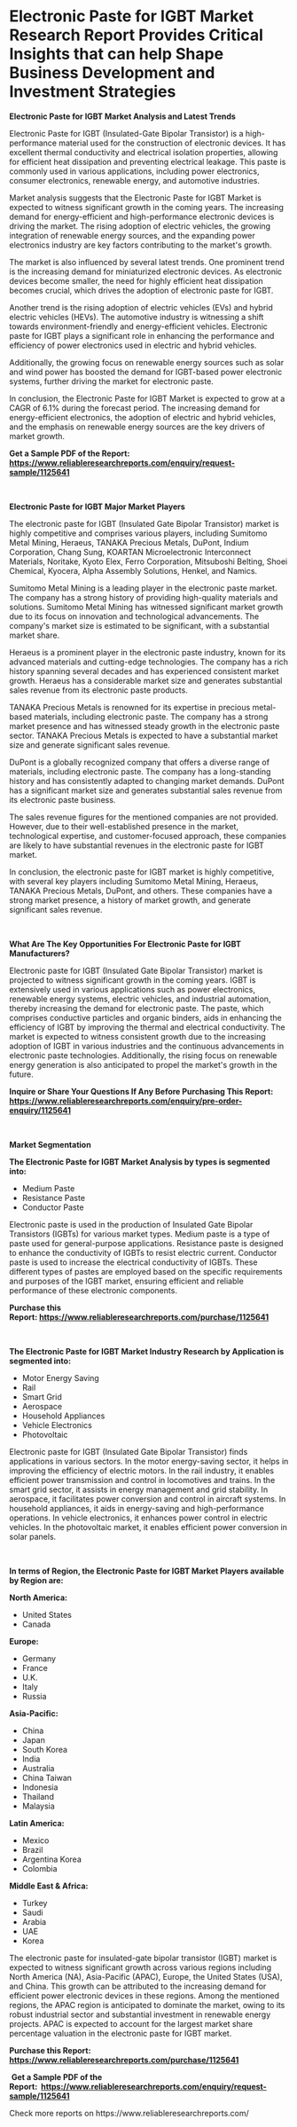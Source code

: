 <p><h1>Electronic Paste for IGBT Market Research Report Provides Critical Insights that can help Shape Business Development and Investment Strategies</h1></p><p><strong>Electronic Paste for IGBT Market Analysis and Latest Trends</strong></p>
<p><p>Electronic Paste for IGBT (Insulated-Gate Bipolar Transistor) is a high-performance material used for the construction of electronic devices. It has excellent thermal conductivity and electrical isolation properties, allowing for efficient heat dissipation and preventing electrical leakage. This paste is commonly used in various applications, including power electronics, consumer electronics, renewable energy, and automotive industries.</p><p>Market analysis suggests that the Electronic Paste for IGBT Market is expected to witness significant growth in the coming years. The increasing demand for energy-efficient and high-performance electronic devices is driving the market. The rising adoption of electric vehicles, the growing integration of renewable energy sources, and the expanding power electronics industry are key factors contributing to the market's growth.</p><p>The market is also influenced by several latest trends. One prominent trend is the increasing demand for miniaturized electronic devices. As electronic devices become smaller, the need for highly efficient heat dissipation becomes crucial, which drives the adoption of electronic paste for IGBT.</p><p>Another trend is the rising adoption of electric vehicles (EVs) and hybrid electric vehicles (HEVs). The automotive industry is witnessing a shift towards environment-friendly and energy-efficient vehicles. Electronic paste for IGBT plays a significant role in enhancing the performance and efficiency of power electronics used in electric and hybrid vehicles.</p><p>Additionally, the growing focus on renewable energy sources such as solar and wind power has boosted the demand for IGBT-based power electronic systems, further driving the market for electronic paste.</p><p>In conclusion, the Electronic Paste for IGBT Market is expected to grow at a CAGR of 6.1% during the forecast period. The increasing demand for energy-efficient electronics, the adoption of electric and hybrid vehicles, and the emphasis on renewable energy sources are the key drivers of market growth.</p></p>
<p><strong>Get a Sample PDF of the Report:&nbsp; <a href="https://www.reliableresearchreports.com/enquiry/request-sample/1125641">https://www.reliableresearchreports.com/enquiry/request-sample/1125641</a></strong></p>
<p>&nbsp;</p>
<p><strong>Electronic Paste for IGBT Major Market Players</strong></p>
<p><p>The electronic paste for IGBT (Insulated Gate Bipolar Transistor) market is highly competitive and comprises various players, including Sumitomo Metal Mining, Heraeus, TANAKA Precious Metals, DuPont, Indium Corporation, Chang Sung, KOARTAN Microelectronic Interconnect Materials, Noritake, Kyoto Elex, Ferro Corporation, Mitsuboshi Belting, Shoei Chemical, Kyocera, Alpha Assembly Solutions, Henkel, and Namics.</p><p>Sumitomo Metal Mining is a leading player in the electronic paste market. The company has a strong history of providing high-quality materials and solutions. Sumitomo Metal Mining has witnessed significant market growth due to its focus on innovation and technological advancements. The company's market size is estimated to be significant, with a substantial market share.</p><p>Heraeus is a prominent player in the electronic paste industry, known for its advanced materials and cutting-edge technologies. The company has a rich history spanning several decades and has experienced consistent market growth. Heraeus has a considerable market size and generates substantial sales revenue from its electronic paste products.</p><p>TANAKA Precious Metals is renowned for its expertise in precious metal-based materials, including electronic paste. The company has a strong market presence and has witnessed steady growth in the electronic paste sector. TANAKA Precious Metals is expected to have a substantial market size and generate significant sales revenue.</p><p>DuPont is a globally recognized company that offers a diverse range of materials, including electronic paste. The company has a long-standing history and has consistently adapted to changing market demands. DuPont has a significant market size and generates substantial sales revenue from its electronic paste business.</p><p>The sales revenue figures for the mentioned companies are not provided. However, due to their well-established presence in the market, technological expertise, and customer-focused approach, these companies are likely to have substantial revenues in the electronic paste for IGBT market.</p><p>In conclusion, the electronic paste for IGBT market is highly competitive, with several key players including Sumitomo Metal Mining, Heraeus, TANAKA Precious Metals, DuPont, and others. These companies have a strong market presence, a history of market growth, and generate significant sales revenue.</p></p>
<p>&nbsp;</p>
<p><strong>What Are The Key Opportunities For Electronic Paste for IGBT Manufacturers?</strong></p>
<p><p>Electronic paste for IGBT (Insulated Gate Bipolar Transistor) market is projected to witness significant growth in the coming years. IGBT is extensively used in various applications such as power electronics, renewable energy systems, electric vehicles, and industrial automation, thereby increasing the demand for electronic paste. The paste, which comprises conductive particles and organic binders, aids in enhancing the efficiency of IGBT by improving the thermal and electrical conductivity. The market is expected to witness consistent growth due to the increasing adoption of IGBT in various industries and the continuous advancements in electronic paste technologies. Additionally, the rising focus on renewable energy generation is also anticipated to propel the market's growth in the future.</p></p>
<p><strong>Inquire or Share Your Questions If Any Before Purchasing This Report: <a href="https://www.reliableresearchreports.com/enquiry/pre-order-enquiry/1125641">https://www.reliableresearchreports.com/enquiry/pre-order-enquiry/1125641</a></strong></p>
<p>&nbsp;</p>
<p><strong>Market Segmentation</strong></p>
<p><strong>The Electronic Paste for IGBT Market Analysis by types is segmented into:</strong></p>
<p><ul><li>Medium Paste</li><li>Resistance Paste</li><li>Conductor Paste</li></ul></p>
<p><p>Electronic paste is used in the production of Insulated Gate Bipolar Transistors (IGBTs) for various market types. Medium paste is a type of paste used for general-purpose applications. Resistance paste is designed to enhance the conductivity of IGBTs to resist electric current. Conductor paste is used to increase the electrical conductivity of IGBTs. These different types of pastes are employed based on the specific requirements and purposes of the IGBT market, ensuring efficient and reliable performance of these electronic components.</p></p>
<p><strong>Purchase this Report:&nbsp;<a href="https://www.reliableresearchreports.com/purchase/1125641">https://www.reliableresearchreports.com/purchase/1125641</a></strong></p>
<p>&nbsp;</p>
<p><strong>The Electronic Paste for IGBT Market Industry Research by Application is segmented into:</strong></p>
<p><ul><li>Motor Energy Saving</li><li>Rail</li><li>Smart Grid</li><li>Aerospace</li><li>Household Appliances</li><li>Vehicle Electronics</li><li>Photovoltaic</li></ul></p>
<p><p>Electronic paste for IGBT (Insulated Gate Bipolar Transistor) finds applications in various sectors. In the motor energy-saving sector, it helps in improving the efficiency of electric motors. In the rail industry, it enables efficient power transmission and control in locomotives and trains. In the smart grid sector, it assists in energy management and grid stability. In aerospace, it facilitates power conversion and control in aircraft systems. In household appliances, it aids in energy-saving and high-performance operations. In vehicle electronics, it enhances power control in electric vehicles. In the photovoltaic market, it enables efficient power conversion in solar panels.</p></p>
<p>&nbsp;</p>
<p><strong>In terms of Region, the Electronic Paste for IGBT Market Players available by Region are:</strong></p>
<p>
    <p> <strong> North America: </strong>
        <ul>
            <li>United States</li>
            <li>Canada</li>
        </ul>
        </p> 
    <p> <strong> Europe: </strong>
        <ul>
            <li>Germany</li>
            <li>France</li>
            <li>U.K.</li>
            <li>Italy</li>
            <li>Russia</li>
        </ul>
        </p> 
    <p> <strong> Asia-Pacific: </strong>
        <ul>
            <li>China</li>
            <li>Japan</li>
            <li>South Korea</li>
            <li>India</li>
            <li>Australia</li>
            <li>China Taiwan</li>
            <li>Indonesia</li>
            <li>Thailand</li>
            <li>Malaysia</li>
        </ul>
        </p> 
    <p> <strong> Latin America: </strong>
        <ul>
            <li>Mexico</li>
            <li>Brazil</li>
            <li>Argentina Korea</li>
            <li>Colombia</li>
        </ul>
        </p> 
    <p> <strong> Middle East & Africa: </strong>
        <ul>
            <li>Turkey</li>
            <li>Saudi</li>
            <li>Arabia</li>
            <li>UAE</li>
            <li>Korea</li>
        </ul>
    </p>
    </p>
<p><p>The electronic paste for insulated-gate bipolar transistor (IGBT) market is expected to witness significant growth across various regions including North America (NA), Asia-Pacific (APAC), Europe, the United States (USA), and China. This growth can be attributed to the increasing demand for efficient power electronic devices in these regions. Among the mentioned regions, the APAC region is anticipated to dominate the market, owing to its robust industrial sector and substantial investment in renewable energy projects. APAC is expected to account for the largest market share percentage valuation in the electronic paste for IGBT market.</p></p>
<p><strong>Purchase this Report: <a href="https://www.reliableresearchreports.com/purchase/1125641">https://www.reliableresearchreports.com/purchase/1125641</a></strong></p>
<p>&nbsp;<strong>Get a Sample PDF of the Report:&nbsp;&nbsp;<a href="https://www.reliableresearchreports.com/enquiry/request-sample/1125641">https://www.reliableresearchreports.com/enquiry/request-sample/1125641</a></strong></p>
<p><strong></strong></p>
<p>Check more reports on https://www.reliableresearchreports.com/</p>